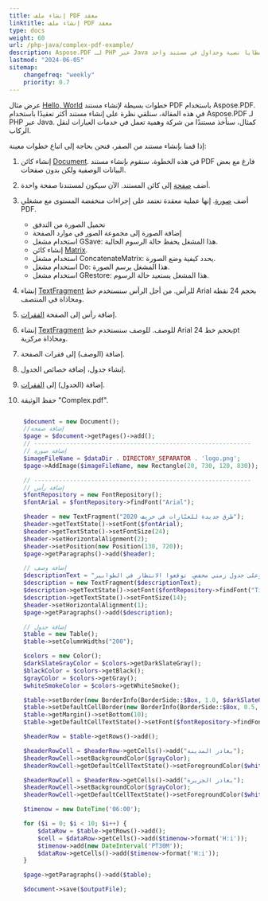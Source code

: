 ```yaml
---
title: إنشاء ملف PDF معقد 
linktitle: إنشاء ملف PDF معقد
type: docs
weight: 60
url: /php-java/complex-pdf-example/
description: Aspose.PDF لـ PHP عبر Java يتيح لك إنشاء مستندات أكثر تعقيدًا تحتوي على صور وشظايا نصية وجداول في مستند واحد.
lastmod: "2024-06-05"
sitemap:
    changefreq: "weekly"
    priority: 0.7
---
```


عرض مثال [Hello, World](/pdf/php-java/hello-world-example/) خطوات بسيطة لإنشاء مستند PDF باستخدام Aspose.PDF. في هذه المقالة، سنلقي نظرة على إنشاء مستند أكثر تعقيدًا باستخدام Aspose.PDF لـ PHP عبر Java. كمثال، سنأخذ مستندًا من شركة وهمية تعمل في خدمات العبارات لنقل الركاب.

إذا قمنا بإنشاء مستند من الصفر، فنحن بحاجة إلى اتباع خطوات معينة:

1. إنشاء كائن [Document](https://reference.aspose.com/pdf/java/com.aspose.pdf/document). في هذه الخطوة، سنقوم بإنشاء مستند PDF فارغ مع بعض البيانات الوصفية ولكن بدون صفحات.

1. أضف [صفحة](https://reference.aspose.com/pdf/java/com.aspose.pdf/page) إلى كائن المستند. الآن سيكون لمستندنا صفحة واحدة.
1. أضف [صورة](https://reference.aspose.com/pdf/java/com.aspose.pdf/image). إنها عملية معقدة تعتمد على إجراءات منخفضة المستوى مع مشغلي PDF.
    - تحميل الصورة من التدفق
    - إضافة الصورة إلى مجموعة الصور في موارد الصفحة
    - استخدام مشغل GSave: هذا المشغل يحفظ حالة الرسوم الحالية.
    - إنشاء كائن [Matrix](https://reference.aspose.com/pdf/java/com.aspose.pdf/matrix/).
    - استخدام مشغل ConcatenateMatrix: يحدد كيفية وضع الصورة.
    - استخدام مشغل Do: هذا المشغل يرسم الصورة.
    - استخدام مشغل GRestore: هذا المشغل يستعيد حالة الرسوم.
1. إنشاء [TextFragment](https://reference.aspose.com/pdf/java/com.aspose.pdf/TextFragment) للرأس. من أجل الرأس سنستخدم خط Arial بحجم 24 نقطة ومحاذاة في المنتصف.

1. إضافة رأس إلى الصفحة [الفقرات](https://reference.aspose.com/pdf/java/com.aspose.pdf/Page#getParagraphs--).
1. إنشاء [TextFragment](https://reference.aspose.com/pdf/java/com.aspose.pdf/TextFragment) للوصف. للوصف سنستخدم خط Arial بحجم خط 24pt ومحاذاة مركزية.
1. إضافة (الوصف) إلى فقرات الصفحة.
1. إنشاء جدول، إضافة خصائص الجدول.
1. إضافة (الجدول) إلى [الفقرات](https://reference.aspose.com/pdf/java/com.aspose.pdf/Page#getParagraphs--).
1. حفظ الوثيقة "Complex.pdf".

```php

    $document = new Document();
    //إضافة صفحة
    $page = $document->getPages()->add();
    // -------------------------------------------------------------
    // إضافة صورة
    $imageFileName = $dataDir . DIRECTORY_SEPARATOR . 'logo.png';
    $page->AddImage($imageFileName, new Rectangle(20, 730, 120, 830));

    // -------------------------------------------------------------
    // إضافة رأس
    $fontRepository = new FontRepository();
    $fontArial = $fontRepository->findFont("Arial");

    $header = new TextFragment("طرق جديدة للعبّارات في خريف 2020");
    $header->getTextState()->setFont($fontArial);
    $header->getTextState()->setFontSize(24);
    $header->setHorizontalAlignment(2);
    $header->setPosition(new Position(130, 720));
    $page->getParagraphs()->add($header);

    // إضافة وصف
    $descriptionText = "يجب على الزوار شراء التذاكر عبر الإنترنت وتقتصر التذاكر على 5000 يوميًا. يتم تشغيل خدمة العبارات بنصف السعة وعلى جدول زمني مخفض. توقعوا الانتظار في الطوابير.";
    $description = new TextFragment($descriptionText);
    $description->getTextState()->setFont($fontRepository->findFont("Times New Roman"));
    $description->getTextState()->setFontSize(14);
    $header->setHorizontalAlignment(1);
    $page->getParagraphs()->add($description);

    // إضافة جدول
    $table = new Table();
    $table->setColumnWidths("200");

    $colors = new Color();
    $darkSlateGrayColor = $colors->getDarkSlateGray();
    $blackColor = $colors->getBlack();
    $grayColor = $colors->getGray();
    $whiteSmokeColor = $colors->getWhiteSmoke();

    $table->setBorder(new BorderInfo(BorderSide::$Box, 1.0, $darkSlateGrayColor));
    $table->setDefaultCellBorder(new BorderInfo(BorderSide::$Box, 0.5, $blackColor));
    $table->getMargin()->setBottom(10);
    $table->getDefaultCellTextState()->setFont($fontRepository->findFont("Helvetica"));

    $headerRow = $table->getRows()->add();

    $headerRowCell = $headerRow->getCells()->add("يغادر المدينة");
    $headerRowCell->setBackgroundColor($grayColor);
    $headerRowCell->getDefaultCellTextState()->setForegroundColor($whiteSmokeColor);

    $headerRowCell = $headerRow->getCells()->add("يغادر الجزيرة");
    $headerRowCell->setBackgroundColor($grayColor);
    $headerRowCell->getDefaultCellTextState()->setForegroundColor($whiteSmokeColor);

    $timenow = new DateTime('06:00');

    for ($i = 0; $i < 10; $i++) {
        $dataRow = $table->getRows()->add();
        $cell = $dataRow->getCells()->add($timenow->format('H:i'));
        $timenow->add(new DateInterval('PT30M'));
        $dataRow->getCells()->add($timenow->format('H:i'));
    }

    $page->getParagraphs()->add($table);

    $document->save($outputFile);
```